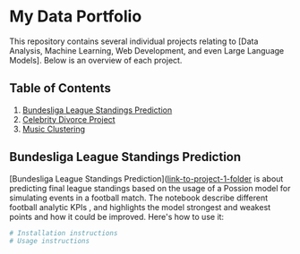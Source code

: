 # My Data Portfolio

This repository contains several individual projects relating to [Data Analysis, Machine Learning, Web Development, and even Large Language Models]. Below is an overview of each project.

## Table of Contents

1. [Bundesliga League Standings Prediction](https://github.com/mustafaeldalil/Data-Portfolio/tree/main/Bundesliga%20Project)
2. [Celebrity Divorce Project](#project-2)
3. [Music Clustering](#project-3)

## Bundesliga League Standings Prediction

[Bundesliga League Standings Prediction]([link-to-project-1-folder](https://github.com/mustafaeldalil/Data-Portfolio/tree/main/Bundesliga%20Project) is about predicting final league standings based on the usage of a Possion model for simulating events in a football match. The notebook describe different football analytic KPIs , and highlights the model strongest and weakest points and how it could be improved.
Here's how to use it:

```bash
# Installation instructions
# Usage instructions
